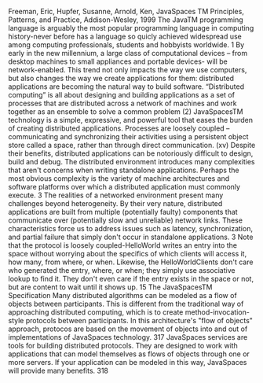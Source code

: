 ﻿Freeman, Eric, Hupfer, Susanne, Arnold, Ken, JavaSpaces TM Principles, Patterns, and Practice, Addison-Wesley, 1999
The JavaTM programming language is arguably the most popular programming language in computing history-never before has a language so quicly achieved widespread use among computing professionals, students and hobbyists worldwide. 1
By early in the new millennium, a large class of computational devices – from desktop machines to small appliances and portable devices- will be network-enabled. This trend not only impacts the way we use computers, but also changes the way we create applications for them: distributed applications are becoming the natural way to build software. “Distributed computing” is all about designing and building applications as a set of processes that are distributed across a network of machines and work together as an ensemble to solve a common problem (2)
JavaSpacesTM technology is a simple, expressive, and powerful tool that eases the burden of creating distributed applications. Processes are loosely coupled – communicating and synchronizing their activities using a persistent object store called a space, rather than through direct communication. (xv)
Despite their benefits, distributed applications can be notoriously difficult to design, build and debug. The distributed environment introduces many complexities that aren't concerns when writing standalone applications. Perhaps the most obvious complexity is the variety of machine architectures and software platforms over which a distributed application must commonly execute. 3
The realities of a networked environment present many challenges beyond heterogeneity. By their very nature, distributed applications are built from multiple (potentially faulty) components that communicate over (potentially slow and unreliable) network links. These characteristics force us to address issues such as latency, synchronization, and partial failure that simply don't occur in standalone applications. 3
Note that the protocol is loosely coupled-HelloWorld writes an entry into the space without worrying about the specifics of which clients will access it, how many, from where, or when. Likewise, the HelloWorldClients don't care who generated the entry, where, or when; they simply use associative lookup to find it. They don't even care if the entry exists in the space or not, but are content to wait until it shows up.  15
The JavaSpacesTM Specification
Many distributed algorithms can be modeled as a flow of objects between participants. This is different from the traditional way of approaching distributed computing, which is to create method-invocation-style protocols between participants. In this architecture's "flow of objects" approach, protocos are based on the movement of objects into and out of implementations of JavaSpaces technology. 317
JavaSpaces services are tools for building distributed protocols. They are designed to work with applications that can model themselves as flows of objects through one or more servers. If your application can be modeled in this way, JavaSpaces will provide many benefits. 318
